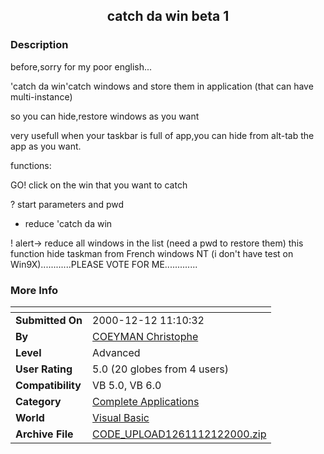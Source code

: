 ﻿<div align="center">

## catch da win beta 1


</div>

### Description

before,sorry for my poor english...

'catch da win'catch windows and store them in application (that can have multi-instance)

so you can hide,restore windows as you want

very usefull when your taskbar is full of app,you can hide from alt-tab the app as you want.

functions:

GO! click on the win that you want to catch

? start parameters and pwd

- reduce 'catch da win

! alert-> reduce all windows in the list (need a pwd to restore them) this function hide taskman from French windows NT (i don't have test on Win9X)............PLEASE VOTE FOR ME.............
 
### More Info
 


<span>             |<span>
---                |---
**Submitted On**   |2000-12-12 11:10:32
**By**             |[COEYMAN Christophe](https://github.com/Planet-Source-Code/PSCIndex/blob/master/ByAuthor/coeyman-christophe.md)
**Level**          |Advanced
**User Rating**    |5.0 (20 globes from 4 users)
**Compatibility**  |VB 5\.0, VB 6\.0
**Category**       |[Complete Applications](https://github.com/Planet-Source-Code/PSCIndex/blob/master/ByCategory/complete-applications__1-27.md)
**World**          |[Visual Basic](https://github.com/Planet-Source-Code/PSCIndex/blob/master/ByWorld/visual-basic.md)
**Archive File**   |[CODE\_UPLOAD1261112122000\.zip](https://github.com/Planet-Source-Code/coeyman-christophe-catch-da-win-beta-1__1-13533/archive/master.zip)








